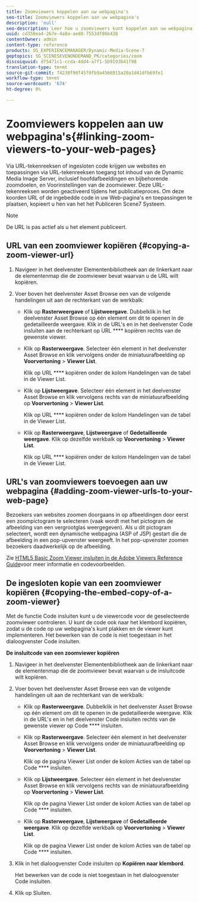```yaml
---
title: Zoomviewers koppelen aan uw webpagina's
seo-title: Zoomviewers koppelen aan uw webpagina's
description: 'null'
seo-description: Leer hoe u zoomviewers kunt koppelen aan uw webpagina's.
uuid: cd350ea4-267e-4a8a-aed8-7553df86b438
contentOwner: admin
content-type: reference
products: SG_EXPERIENCEMANAGER/Dynamic-Media-Scene-7
geptopics: SG_SCENESEVENONDEMAND_PK/categories/zoom
discoiquuid: df5471c1-ccda-4dd4-a7f1-5b9193b41f98
translation-type: tm+mt
source-git-commit: 74238f90f45f0fb9a4566915a20a1d41dfb69fe1
workflow-type: tm+mt
source-wordcount: '674'
ht-degree: 0%

---
```



# Zoomviewers koppelen aan uw webpagina&#39;s{#linking-zoom-viewers-to-your-web-pages}

Via URL-tekenreeksen of ingesloten code krijgen uw websites en toepassingen via URL-tekenreeksen toegang tot inhoud van de Dynamic Media Image Server, inclusief hoofdafbeeldingen en bijbehorende zoomdoelen, en Voorinstellingen van de zoomviewer. Deze URL-tekenreeksen worden geactiveerd tijdens het publicatieproces. Om deze koorden URL of de ingebedde code in uw Web-pagina&#39;s en toepassingen te plaatsen, kopieert u hen van het het Publiceren Scene7 Systeem.

>[!NOTE]
>
>De URL is pas actief als u het element publiceert.

## URL van een zoomviewer kopiëren {#copying-a-zoom-viewer-url}

1. Navigeer in het deelvenster Elementenbibliotheek aan de linkerkant naar de elementenmap die de zoomviewer bevat waarvan u de URL wilt kopiëren.
1. Voer boven het deelvenster Asset Browse een van de volgende handelingen uit aan de rechterkant van de werkbalk:

   * Klik op **Rasterweergave** of **Lijstweergave**. Dubbelklik in het deelvenster Asset Browse op één element om dit te openen in de gedetailleerde weergave. Klik in de URL&#39;s en in het deelvenster Code insluiten aan de rechterkant op URL **** kopiëren rechts van de gewenste viewer.
   * Klik op **Rasterweergave**. Selecteer één element in het deelvenster Asset Browse en klik vervolgens onder de miniatuurafbeelding op **Voorvertoning** > **Viewer List**.

      Klik op URL **** kopiëren onder de kolom Handelingen van de tabel in de Viewer List.

   * Klik op **Lijstweergave**. Selecteer één element in het deelvenster Asset Browse en klik vervolgens rechts van de miniatuurafbeelding op **Voorvertoning** > **Viewer List**.

      Klik op URL **** kopiëren onder de kolom Handelingen van de tabel in de Viewer List.

   * Klik op **Rasterweergave**, **Lijstweergave** of **Gedetailleerde weergave**. Klik op dezelfde werkbalk op **Voorvertoning** > **Viewer List**.

      Klik op URL **** kopiëren onder de kolom Handelingen van de tabel in de Viewer List.

## URL&#39;s van zoomviewers toevoegen aan uw webpagina {#adding-zoom-viewer-urls-to-your-web-page}

Bezoekers van websites zoomen doorgaans in op afbeeldingen door eerst een zoompictogram te selecteren (vaak wordt met het pictogram de afbeelding van een vergrootglas weergegeven). Als u dit pictogram selecteert, wordt een dynamische webpagina (ASP of JSP) gestart die de afbeelding in een pop-upvenster weergeeft. In het pop-upvenster zoomen bezoekers daadwerkelijk op de afbeelding.

Zie [HTML5 Basic Zoom Viewer insluiten in de Adobe Viewers Reference Guide](https://docs.adobe.com/content/help/en/dynamic-media-developer-resources/library/viewers-aem-assets-dmc/basic-zoom/c-html5-20-basic-zoom-viewer-about.html)voor meer informatie en codevoorbeelden.

## De ingesloten kopie van een zoomviewer kopiëren {#copying-the-embed-copy-of-a-zoom-viewer}

Met de functie Code insluiten kunt u de viewercode voor de geselecteerde zoomviewer controleren. U kunt de code ook naar het klembord kopiëren, zodat u de code op uw webpagina&#39;s kunt plakken en de viewer kunt implementeren. Het bewerken van de code is niet toegestaan in het dialoogvenster Code insluiten.

**De insluitcode van een zoomviewer kopiëren**

1. Navigeer in het deelvenster Elementenbibliotheek aan de linkerkant naar de elementenmap die de zoomviewer bevat waarvan u de insluitcode wilt kopiëren.
1. Voer boven het deelvenster Asset Browse een van de volgende handelingen uit aan de rechterkant van de werkbalk:

   * Klik op **Rasterweergave**. Dubbelklik in het deelvenster Asset Browse op één element om dit te openen in de gedetailleerde weergave. Klik in de URL&#39;s en in het deelvenster Code insluiten rechts van de gewenste viewer op Code **** insluiten.
   * Klik op **Rasterweergave**. Selecteer één element in het deelvenster Asset Browse en klik vervolgens onder de miniatuurafbeelding op **Voorvertoning** > **Viewer List**.

      Klik op de pagina Viewer List onder de kolom Acties van de tabel op Code **** insluiten.

   * Klik op **Lijstweergave**. Selecteer één element in het deelvenster Asset Browse en klik vervolgens rechts van de miniatuurafbeelding op **Voorvertoning** > **Viewer List**.

      Klik op de pagina Viewer List onder de kolom Acties van de tabel op Code **** insluiten.

   * Klik op **Rasterweergave**, **Lijstweergave** of **Gedetailleerde weergave**. Klik op dezelfde werkbalk op **Voorvertoning** > **Viewer List**.

      Klik op de pagina Viewer List onder de kolom Acties van de tabel op Code **** insluiten.

1. Klik in het dialoogvenster Code insluiten op **Kopiëren naar klembord**.

   Het bewerken van de code is niet toegestaan in het dialoogvenster Code insluiten.

1. Klik op Sluiten.

